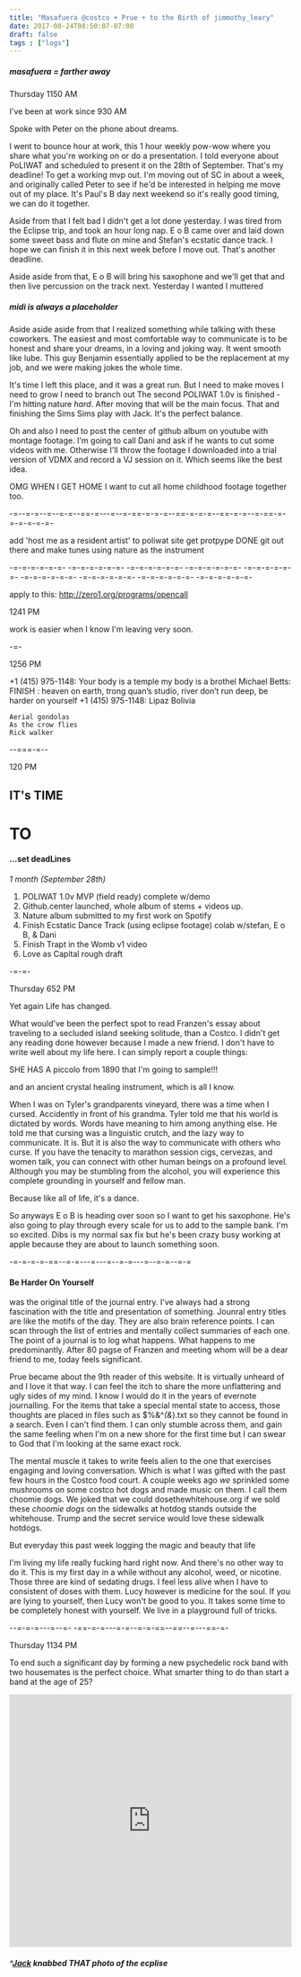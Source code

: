 ```yaml
---
title: "Masafuera @costco + Prue + to the Birth of jimmothy_leary"
date: 2017-08-24T08:50:07-07:00
draft: false
tags : ["logs"]
---
```


##### masafuera = farther away

Thursday 1150 AM

I've been at work since 930 AM

Spoke with Peter on the phone about dreams.

I went to bounce hour at work, this 1 hour weekly pow-wow where you share what you're working on or do a presentation. I told everyone about PoLIWAT and scheduled to present it on the 28th of September. That's my deadline! To get a working mvp out. I'm moving out of SC in about a week, and originally called Peter to see if he'd be interested in helping me move out of my place. It's Paul's B day next weekend so it's really good timing, we can do it together.

Aside from that I felt bad I didn't get a lot done yesterday. I was tired from the Eclipse trip, and took an hour long nap. E o B came over and laid down some sweet bass and flute on mine and Stefan's ecstatic dance track. I hope we can finish it in this next week before I move out. That's another deadline.

Aside aside from that, E o B will bring his saxophone and we'll get that and then live percussion on the track next.
Yesterday I wanted I muttered

##### midi is always a placeholder

Aside aside aside from that I realized something while talking with these coworkers. The easiest and most comfortable way to communicate is to be honest and share your dreams, in a loving and joking way. It went smooth like lube. This guy Benjamin essentially applied to be the replacement at my job, and we were making jokes the whole time.

It's time I left this place, and it was a great run. But I need to make moves
I need to grow
I need to branch out
The second POLIWAT 1.0v is finished - I'm hitting nature *hard*.
After moving that will be the main focus.
That and finishing the Sims Sims play with Jack. It's the perfect balance.

Oh and also I need to post the center of github album on youtube with montage footage. I'm going to call Dani and ask if he wants to cut some videos with me. Otherwise I'll throw the footage I downloaded into a trial version of VDMX and record a VJ session on it. Which seems like the best idea.

OMG WHEN I GET HOME I want to cut all home childhood footage together too.


-=--=-=--=--=-=--==-=---=--=-==-=-=-=--==-=-=-=--==-=-=--=-==-=-=-=-=-=-=-

add 'host me as a resident artist' to poliwat site
get protpype DONE
git out there and make tunes using nature as the instrument


-=-=-=-=-=-=- -=-=-=-=-=-=- -=-=-=-=-=-=- -=-=-=-=-=-=- -=-=-=-=-=-=- -=-=-=-=-=-=- -=-=-=-=-=-=- -=-=-=-=-=-=- -=-=-=-=-=-=-

apply to this:
http://zero1.org/programs/opencall


1241 PM

work is easier when I know I'm leaving very soon.


-=-

1256 PM

+1 (415) 975-1148:
	Your body is a temple my body is a brothel
Michael Betts:
	FINISH : heaven on earth, trong quan’s studio, river don’t run deep, be harder on yourself
+1 (415) 975-1148:
	Lipaz Bolivia

	Aerial gondolas
	As the crow flies
	Rick walker


--===-=--


120 PM

## IT's TIME
# TO
#### ...set deadLines

*1 month (September 28th)*

1. POLIWAT 1.0v MVP (field ready) complete w/demo
2. Github.center launched, whole album of stems + videos up.
3. Nature album submitted to my first work on Spotify
4. Finish Ecstatic Dance Track (using eclipse footage) colab w/stefan, E o B, & Dani
5. Finish Trapt in the Womb v1 video
6. Love as Capital rough draft



-=-=-


Thursday 652 PM

Yet again Life has changed.

What would've been the perfect spot to read Franzen's essay about traveling to a secluded island seeking solitude, than a Costco. I didn't get any reading done however because I made a new friend. I don't have to write well about my life here. I can simply report a couple things:

SHE HAS A piccolo from 1890 that I'm going to sample!!!

and an ancient crystal healing instrument, which is all I know.


When I was on Tyler's grandparents vineyard, there was a time when I cursed. Accidently in front of his grandma. Tyler told me that his world is dictated by words. Words have meaning to him among anything else. He told me that cursing was a linguistic crutch, and the lazy way to communicate. It is. But it is also the way to communicate with others who curse. If you have the tenacity to marathon session cigs, cervezas, and women talk, you can connect with other human beings on a profound level. Although you may be stumbling from the alcohol, you will experience this complete grounding in yourself and fellow man.

Because like all of life, it's a dance.

So anyways E o B is heading over soon so I want to get his saxophone. He's also going to play through every scale for us to add to the sample bank. I'm so excited. Dibs is my normal sax fix but he's been crazy busy working at apple because they are about to launch something soon.   


-=-=-=-=-==--=-=---=---=--=-=---=--=-=--=-=


#### Be Harder On Yourself

was the original title of the journal entry. I've always had a strong fascination with the title and presentation of something. Jounral entry titles are like the motifs of the day. They are also brain reference points. I can scan through the list of entries and mentally collect summaries of each one. The point of a journal is to log what happens. What happens to me predominantly. After 80 pagse of Franzen and meeting whom will be a dear friend to me, today feels significant.

Prue became about the 9th reader of this website. It is virtually unheard of and I love it that way. I can feel the itch to share the more unflattering and ugly sides of my mind. I know I would do it in the years of evernote journalling. For the items that take a special mental state to access, those thoughts are placed in files such as $%&^*(&*).txt so they cannot be found in a search. Even I can't find them. I can only stumble across them, and gain the same feeling when I'm on a new shore for the first time but I can swear to God that I'm looking at the same exact rock.

The mental muscle it takes to write feels alien to the one that exercises engaging and loving conversation. Which is what I was gifted with the past few hours in the Costco food court. A couple weeks ago *we* sprinkled some mushrooms on some costco hot dogs and made music on them. I call them choomie dogs. We joked that we could dosethewhitehouse.org if we sold these *choomie dogs* on the sidewalks at hotdog stands outside the whitehouse. Trump and the secret service would love these sidewalk hotdogs.

But everyday this past week logging the magic and beauty that life

I'm living my life really fucking hard right now. And there's no other way to do it. This is my first day in a while without any alcohol, weed, or nicotine. Those three are kind of sedating drugs. I feel less alive when I have to consistent of doses with them. Lucy however is medicine for the soul. If you are lying to yourself, then Lucy won't be good to you. It takes some time to be completely honest with yourself. We live in a playground full of tricks.


--=-=-=---=--=-  -==-=-=---=-=--=-=-==--==--=---==-=-


Thursday 1134 PM

To end such a significant day by forming a new psychedelic rock band with two housemates is the perfect choice. What smarter thing to do than start a band at the age of 25?

<iframe width="100%" height="450" scrolling="no" frameborder="no" src="https://w.soundcloud.com/player/?url=https%3A//api.soundcloud.com/tracks/339415964%3Fsecret_token%3Ds-3EfSq&amp;color=ff5500&amp;auto_play=false&amp;hide_related=false&amp;show_comments=true&amp;show_user=true&amp;show_reposts=false&amp;visual=true"></iframe>


#####  ^<a href="jack">Jack</a> knabbed THAT photo of the ecplise

